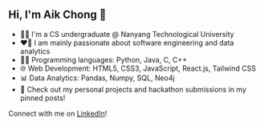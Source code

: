 ## Hi, I'm Aik Chong 👋

<!--
**TAN-AIK-CHONG/TAN-AIK-CHONG** is a ✨ _special_ ✨ repository because its `README.md` (this file) appears on your GitHub profile.

Here are some ideas to get you started:

- 🔭 I’m currently working on ...
- 🌱 I’m currently learning ...
- 👯 I’m looking to collaborate on ...
- 🤔 I’m looking for help with ...
- 💬 Ask me about ...
- 📫 How to reach me: ...
- 😄 Pronouns: ...
- ⚡ Fun fact: ...
-->

- 🙋‍♂️ I'm a CS undergraduate @ Nanyang Technological University 
- ❤️‍🔥 I am mainly passionate about software engineering and data analytics
- 👨‍💻 Programming languages: Python, Java, C, C++
- 🌐 Web Development: HTML5, CSS3, JavaScript, React.js, Tailwind CSS
- 📊 Data Analytics: Pandas, Numpy, SQL, Neo4j
- 📌 Check out my personal projects and hackathon submissions in my pinned posts!

Connect with me on [LinkedIn](https://www.linkedin.com/in/tanaikchong/)!
